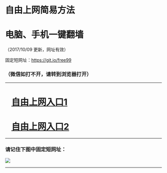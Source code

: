 ﻿# 自由上网简易方法

# 电脑、手机一键翻墙

（2017/10/09 更新，网址有效）

固定短网址：https://git.io/free99

### （微信如打不开，请转到浏览器打开）


***





# &nbsp;&nbsp; <a href="http://ft616620396.fwq-tz-1001.info/fwqtz01.html?t=100900112798 " target="_blank">自由上网入口1</a>
# &nbsp;&nbsp; <a href="http://ft1210815636.fwq-tz-1002.info/fwqtz02.html?t=10090014556 " target="_blank">自由上网入口2</a>
***

### 请记住下图中固定短网址：

<img src="https://s3-us-west-2.amazonaws.com/fwq-1001/yjfq-20170905okok.png" /> 


***

